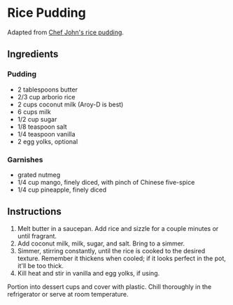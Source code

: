 # Rice Pudding

Adapted from [Chef John's rice pudding](http://foodwishes.blogspot.com/2012/03/coconut-milk-rice-pudding-with-fresh.html).

## Ingredients

### Pudding

- 2 tablespoons butter
- 2/3 cup arborio rice
- 2 cups coconut milk (Aroy-D is best)
- 6 cups milk
- 1/2 cup sugar
- 1/8 teaspoon salt
- 1/4 teaspoon vanilla
- 2 egg yolks, optional

### Garnishes

- grated nutmeg
- 1/4 cup mango, finely diced, with pinch of Chinese five-spice
- 1/4 cup pineapple, finely diced

## Instructions

1. Melt butter in a saucepan. Add rice and sizzle for a couple minutes or until fragrant.
2. Add coconut milk, milk, sugar, and salt. Bring to a simmer.
3. Simmer, stirring constantly, until the rice is cooked to the desired texture. Remember it thickens when cooled; if it looks perfect in the pot, it'll be too thick.
4. Kill heat and stir in vanilla and egg yolks, if using.

Portion into dessert cups and cover with plastic. Chill thoroughly in the refrigerator or serve at room temperature.
